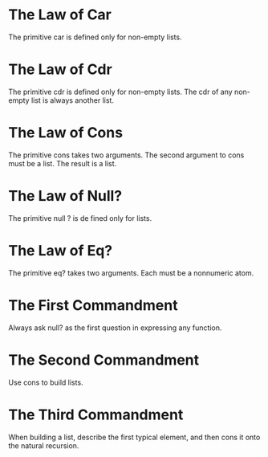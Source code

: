 # The Law of Car

The primitive car is defined only for non-empty lists.

# The Law of Cdr

The primitive cdr is defined only for non-empty lists. The cdr of any non-empty
list is always another list.

# The Law of Cons

The primitive cons takes two arguments. The second argument to cons must be a
list. The result is a list.

# The Law of Null?

The primitive null ? is de­ fined only for lists.

# The Law of Eq?

The primitive eq? takes two arguments. Each must be a non­numeric atom.

# The First Commandment

Always ask null? as the first question in expressing any function.

# The Second Commandment

Use cons to build lists.

# The Third Commandment

When building a list, describe the first typical element, and then cons it onto
the natural recursion.

